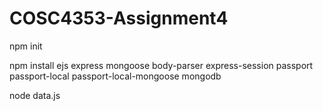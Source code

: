# COSC4353-Assignment4

npm init

npm install ejs express mongoose body-parser express-session passport passport-local passport-local-mongoose mongodb

node data.js
